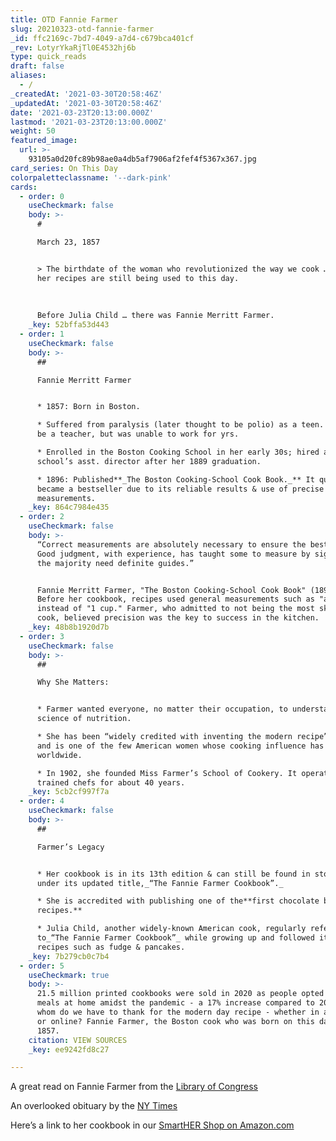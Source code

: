 ```yaml
---
title: OTD Fannie Farmer
slug: 20210323-otd-fannie-farmer
_id: ffc2169c-7bd7-4049-a7d4-c679bca401cf
_rev: LotyrYkaRjTl0E4532hj6b
type: quick_reads
draft: false
aliases:
  - /
_createdAt: '2021-03-30T20:58:46Z'
_updatedAt: '2021-03-30T20:58:46Z'
date: '2021-03-23T20:13:00.000Z'
lastmod: '2021-03-23T20:13:00.000Z'
weight: 50
featured_image:
  url: >-
    93105a0d20fc89b98ae0a4db5af7906af2fef4f5367x367.jpg
card_series: On This Day
colorpaletteclassname: '--dark-pink'
cards:
  - order: 0
    useCheckmark: false
    body: >-
      #   

      March 23, 1857


      > The birthdate of the woman who revolutionized the way we cook … and why
      her recipes are still being used to this day.  
        
        
        
      Before Julia Child … there was Fannie Merritt Farmer.
    _key: 52bffa53d443
  - order: 1
    useCheckmark: false
    body: >-
      ##   

      Fannie Merritt Farmer


      * 1857: Born in Boston.

      * Suffered from paralysis (later thought to be polio) as a teen. Wanted to
      be a teacher, but was unable to work for yrs.

      * Enrolled in the Boston Cooking School in her early 30s; hired as the
      school’s asst. director after her 1889 graduation.

      * 1896: Published**_The Boston Cooking-School Cook Book._** It quickly
      became a bestseller due to its reliable results & use of precise
      measurements.
    _key: 864c7984e435
  - order: 2
    useCheckmark: false
    body: >-
      “Correct measurements are absolutely necessary to ensure the best results.
      Good judgment, with experience, has taught some to measure by sight; but
      the majority need definite guides.”


      Fannie Merritt Farmer, "The Boston Cooking-School Cook Book" (1896).
      Before her cookbook, recipes used general measurements such as "a handful"
      instead of "1 cup." Farmer, who admitted to not being the most skilled
      cook, believed precision was the key to success in the kitchen.
    _key: 48b8b1920d7b
  - order: 3
    useCheckmark: false
    body: >-
      ##   

      Why She Matters:


      * Farmer wanted everyone, no matter their occupation, to understand the
      science of nutrition.

      * She has been “widely credited with inventing the modern recipe” (NYT)
      and is one of the few American women whose cooking influence has spread
      worldwide.

      * In 1902, she founded Miss Farmer’s School of Cookery. It operated &
      trained chefs for about 40 years.
    _key: 5cb2cf997f7a
  - order: 4
    useCheckmark: false
    body: >-
      ##   

      Farmer’s Legacy


      * Her cookbook is in its 13th edition & can still be found in stores today
      under its updated title,_“The Fannie Farmer Cookbook”._

      * She is accredited with publishing one of the**first chocolate brownie
      recipes.**

      * Julia Child, another widely-known American cook, regularly referred
      to_“The Fannie Farmer Cookbook”_ while growing up and followed it for
      recipes such as fudge & pancakes.
    _key: 7b279cb0c7b4
  - order: 5
    useCheckmark: true
    body: >-
      21.5 million printed cookbooks were sold in 2020 as people opted for more
      meals at home amidst the pandemic - a 17% increase compared to 2019. But
      whom do we have to thank for the modern day recipe - whether in a cookbook
      or online? Fannie Farmer, the Boston cook who was born on this day in
      1857.
    citation: VIEW SOURCES
    _key: ee9242fd8c27

---
```

A great read on Fannie Farmer from the [Library of Congress](https://www.loc.gov/item/today-in-history/march-23)

An overlooked obituary by the [NY Times](https://www.nytimes.com/2018/06/13/obituaries/fannie-farmer-overlooked.html)

Here’s a link to her cookbook in our [SmartHER Shop on Amazon.com](https://www.amazon.com/dp/1616085436?ref=exp_smarthernews_dp_vv_d)